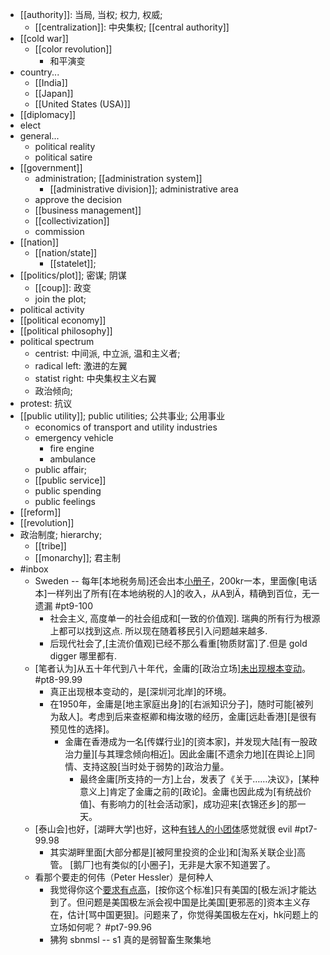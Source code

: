 - [[authority]]: 当局, 当权; 权力, 权威;
    - [[centralization]]: 中央集权; [[central authority]]
- [[cold war]]
    - [[color revolution]]
        - 和平演变
- country...
    - [[India]]
    - [[Japan]]
    - [[United States (USA)]]
- [[diplomacy]]
- elect
- general...
    - political reality
    - political satire
- [[government]]
    - administration; [[administration system]]
        - [[administrative division]]; administrative area
    - approve the decision
    - [[business management]]
    - [[collectivization]]
    - commission
- [[nation]]
    - [[nation/state]]
        - [[statelet]];
- [[politics/plot]]; 密谋; 阴谋
    - [[coup]]: 政变
    - join the plot;
- political activity
- [[political economy]]
- [[political philosophy]]
- political spectrum
    - centrist: 中间派, 中立派, 温和主义者;
    - radical left: 激进的左翼
    - statist right: 中央集权主义右翼
    - 政治倾向;
- protest: 抗议
- [[public utility]]; public utilities; 公共事业; 公用事业
    - economics of transport and utility industries 
    - emergency vehicle
        - fire engine
        - ambulance
    - public affair;
    - [[public service]]
    - public spending
    - public feelings
- [[reform]]
- [[revolution]]
- 政治制度; hierarchy;
    - [[tribe]]
    - [[monarchy]]; 君主制
- #inbox
    - Sweden -- 每年[本地税务局]还会出本[小册子](https://bbs.saraba1st.com/2b/forum.php?mod=viewthread&tid=1998817&extra=page%3D1%26filter%3Dtypeid%26typeid%3D141&page=3)，200kr一本，里面像[电话本]一样列出了所有[在本地纳税的人]的收入，从A到Ä，精确到百位，无一遗漏 #pt9-100
        - 社会主义, 高度单一的社会组成和[一致的价值观]. 瑞典的所有行为根源上都可以找到这点. 所以现在随着移民引入问题越来越多.
        - 后现代社会了,[主流价值观]已经不那么看重[物质财富]了.但是 gold digger 哪里都有.
    - [笔者认为]从五十年代到八十年代，金庸的[政治立场][未出现根本变动](https://zhuanlan.zhihu.com/p/368502954)。 #pt8-99.99
        - 真正出现根本变动的，是[深圳河北岸]的环境。
        - 在1950年，金庸是[地主家庭出身]的[右派知识分子]，随时可能[被列为敌人]。考虑到后来查枢卿和梅汝璈的经历，金庸[远赴香港][是很有预见性的选择]。
            - 金庸在香港成为一名[传媒行业]的[资本家]，并发现大陆[有一股政治力量][与其理念倾向相近]。因此金庸[不遗余力地][在舆论上]同情、支持这股[当时处于弱势的]政治力量。
                - 最终金庸[所支持的一方]上台，发表了《关于……决议》，[某种意义上]肯定了金庸之前的[政论]。金庸也因此成为[有统战价值]、有影响力的[社会活动家]，成功迎来[衣锦还乡]的那一天。
    - [泰山会]也好，[湖畔大学]也好，这种[有钱人的小团体](https://bbs.saraba1st.com/2b/thread-1998433-5-1.html)感觉就很 evil #pt7-99.98
        - 其实湖畔里面[大部分都是][被阿里投资的企业]和[淘系关联企业]高管。
[鹅厂]也有类似的[小圈子]，无非是大家不知道罢了。
    - 看那个要走的何伟（Peter Hessler）是何种人
        - 我觉得你这个[要求有点高](https://bbs.saraba1st.com/2b/thread-2007103-3-1.html)，[按你这个标准]只有美国的[极左派]才能达到了。但问题是美国极左派会视中国是比美国[更邪恶的]资本主义存在，估计[骂中国更狠]。问题来了，你觉得美国极左在xj，hk问题上的立场如何呢？ #pt7-99.96
        - 狒狗 sbnmsl -- s1 真的是弱智畜生聚集地
